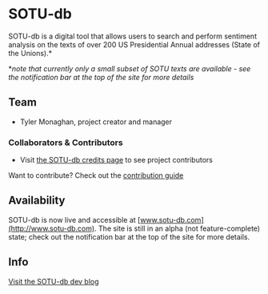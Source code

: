 # SOTU-db
SOTU-db is a digital tool that allows users to search and perform sentiment analysis on the texts of over 200 US Presidential Annual addresses (State of the Unions).*

\**note that currently only a small subset of SOTU texts are available - see the notification bar at the top of the site for more details*

## Team
- Tyler Monaghan, project creator and manager

### Collaborators & Contributors
- Visit [the SOTU-db credits page](http://sotu-db.cs.luc.edu/html/credits.html) to see project contributors

Want to contribute? Check out the [contribution guide](documentation/contribution-guide.md)

## Availability
SOTU-db is now live and accessible at [www.sotu-db.com](http://www.sotu-db.com). The site is still in an alpha (not feature-complete) state; check out the notification bar at the top of the site for more details.

## Info
[Visit the SOTU-db dev blog](https://blog.sotu-db.com)
